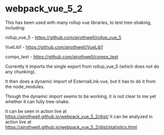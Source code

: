 # webpack_vue_5_2

This has been used with many rollup vue libraries, to test tree-shaking, including:

rollup_vue_5 - https://github.com/ajrothwell/rollup_vue_5

VueLib1 - https://github.com/ajrothwell/VueLib1

comps_test - https://github.com/ajrothwell/comps_test

Currently it imports the single export from rollup_vue_5 (which does not do any chunking).

It then does a dynamic import of ExternalLink.vue, but it has to do it from the node_modules.

Though the dynamic import seems to be working, it is not clear to me yet whether it can fully tree-shake.

It can be seen in action live at https://ajrothwell.github.io/webpack_vue_5_2/dist/
It can be analyzed in action live at https://ajrothwell.github.io/webpack_vue_5_2/dist/statistics.html
